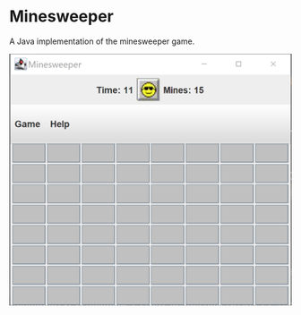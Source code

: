 # Minesweeper
A Java implementation of the minesweeper game.

![Minesweeper Image](https://github.com/jessiestalter/Minesweeper/blob/main/screenshot/Minesweeper.PNG)
